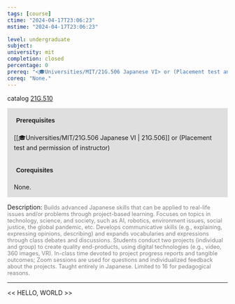 ```yaml
---
tags: [course]
ctime: "2024-04-17T23:06:23"
mstime: "2024-04-17T23:06:23"

level: undergraduate
subject: 
university: mit
completion: closed
percentage: 0
prereq: "<🎓Universities/MIT/21G.506 Japanese VI> or (Placement test and permission of instructor)"
coreq: "None."
---
```


catalog [21G.510](http://student.mit.edu/catalog/m21Gf.html#21G.510)

<span style="display: block; padding: 15px; background-color: rgb(100, 100, 100, 0.2);"><font id="m_prereq2213_0" style="display: block; font-family: Arial, sans-serif; font-weight: bold; padding: 5px">Prerequisites</font><br><span id="prereq2213_0">[[🎓Universities/MIT/21G.506 Japanese VI | 21G.506]] or (Placement test and permission of instructor)</span></span>
<span style="display: block; padding: 15px; background-color: rgb(100, 100, 100, 0.2);"><font id="m_coreq2213_0" style="display: block; font-family: Arial, sans-serif; font-weight: bold; padding: 5px">Corequisites</font><br><span id="coreq2213_0">None.</span></span>

<font style="">Description:</font>
<font style="color: grey; font-size: 0.8rem;">Builds advanced Japanese skills that can be applied to real-life issues and/or problems through project-based learning. Focuses on topics in technology, science, and society, such as AI, robotics, environment issues, social justice, the global pandemic, etc. Develops communicative skills (e.g., explaining, expressing opinions, describing) and expands vocabularies and expressions through class debates and discussions. Students conduct two projects (individual and group) to create quality end-products, using digital technologies (e.g., video, 360 images, VR). In-class time devoted to project progress reports and tangible outcomes; Zoom sessions are used for questions and individualized feedback about the projects. Taught entirely in Japanese. Limited to 16 for pedagogical reasons.</font>



---

<< HELLO, WORLD >>
